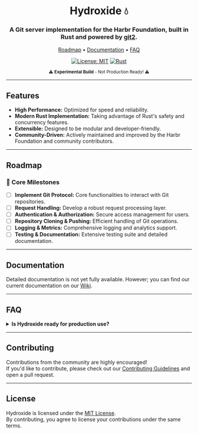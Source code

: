 <div align="center">

# Hydroxide :droplet:
### A Git server implementation for the Harbr Foundation, built in Rust and powered by [git2](https://github.com/rust-lang/git2-rs).

[Roadmap](#roadmap) • [Documentation](#documentation) • [FAQ](#faq)

[![License: MIT](https://badgen.net/static/license/MIT/blue)](LICENSE)
[![Rust](https://img.shields.io/badge/language-Rust-blue)](https://www.rust-lang.org/)

<sub>

:warning: **Experimental Build** - Not Production Ready! :warning:

</sub>

</div>

---

## Features

- **High Performance:** Optimized for speed and reliability.
- **Modern Rust Implementation:** Taking advantage of Rust's safety and concurrency features.
- **Extensible:** Designed to be modular and developer-friendly.
- **Community-Driven:** Actively maintained and improved by the Harbr Foundation and community contributors.

---

## Roadmap

### :dart: Core Milestones

- [ ] **Implement Git Protocol:** Core functionalities to interact with Git repositories.
- [ ] **Request Handling:** Develop a robust request processing layer.
- [ ] **Authentication & Authorization:** Secure access management for users.
- [ ] **Repository Cloning & Pushing:** Efficient handling of Git operations.
- [ ] **Logging & Metrics:** Comprehensive logging and analytics support.
- [ ] **Testing & Documentation:** Extensive testing suite and detailed documentation.

---

## Documentation

Detailed documentation is not yet fully available.
However; you can find our current documentation on our [Wiki]().


---

## FAQ


<details>
  <summary>
    <strong>Is Hydroxide ready for production use?</strong>
  </summary>

**No.**  
Hydroxide is currently in an experimental phase. We recommend using it only for testing and development while improvements continue to be implemented.

</details>

---

## Contributing

Contributions from the community are highly encouraged!  
If you'd like to contribute, please check out our [Contributing Guidelines](CONTRIBUTING.md) and open a pull request.

---

## License

Hydroxide is licensed under the [MIT License](LICENSE).  
By contributing, you agree to license your contributions under the same terms.
